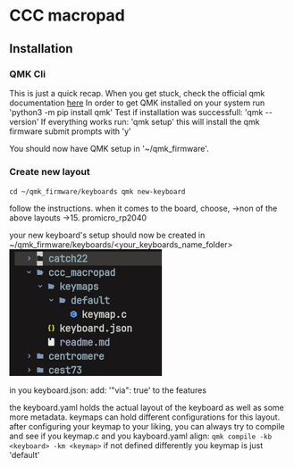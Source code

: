 # CCC macropad

## Installation

### QMK Cli
This is just a quick recap. When you get stuck, check the official qmk documentation [here](https://docs.qmk.fm/newbs_getting_started)
In order to get QMK installed on your system run
'python3 -m pip install qmk'
Test if installation was successfull:
'qmk --version'
If everything works run:
'qmk setup'
this will install the qmk firmware
submit prompts with 'y'

You should now have QMK setup in '~/qmk_firmware'.

### Create new layout
`cd ~/qmk_firmware/keyboards
qmk new-keyboard`

follow the instructions. when it comes to the board, choose, 
->non of the above layouts
->15. promicro_rp2040

your new keyboard's setup should now be created in 
~/qmk_firmware/keyboards/<your_keyboards_name_folder>
![image](images/qmk_keyboard_files.png)

in you keyboard.json:
add:
'"via": true' to the features

the keyboard.yaml holds the actual layout of the keyboard as well as some more metadata.
keymaps can hold different configurations for this layout.
after configuring your keymap to your liking, you can always try to compile and see if you keymap.c and you kayboard.yaml align:
`qmk compile -kb <keyboard> -km <keymap>`
if not defined differently you keymap is just 'default'

